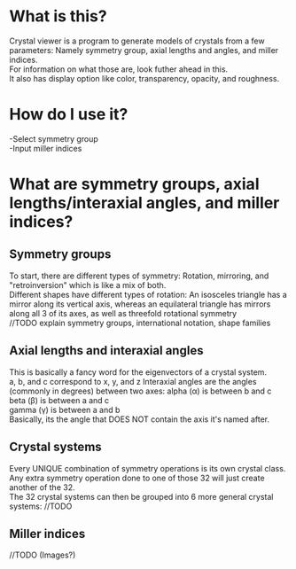 # What is this?
Crystal viewer is a program to generate models of crystals from a few parameters: Namely symmetry group, axial lengths and angles, and miller indices.  
For information on what those are, look futher ahead in this.  
It also has display option like color, transparency, opacity, and roughness.  

# How do I use it?
-Select symmetry group  
-Input miller indices  

# What are symmetry groups, axial lengths/interaxial angles, and miller indices?

## Symmetry groups
To start, there are different types of symmetry: Rotation, mirroring, and "retroinversion" which is like a mix of both.  
Different shapes have different types of rotation: An isosceles triangle has a mirror along its vertical axis, whereas an equilateral triangle has mirrors along all 3 of its axes, as well as threefold rotational symmetry  
//TODO explain symmetry groups, international notation, shape families

## Axial lengths and interaxial angles
This is basically a fancy word for the eigenvectors of a crystal system.  
a, b, and c correspond to x, y, and z
Interaxial angles are the angles (commonly in degrees) between two axes:
	alpha (α) is between b and c  
	beta (β) is between a and c  
	gamma (γ) is between a and b  
Basically, its the angle that DOES NOT contain the axis it's named after. 

## Crystal systems
Every UNIQUE combination of symmetry operations is its own crystal class.  
Any extra symmetry operation done to one of those 32 will just create another of the 32.  
The 32 crystal systems can then be grouped into 6 more general crystal systems:
//TODO

## Miller indices
//TODO (Images?)
